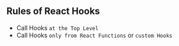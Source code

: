## Rules of React Hooks

- Call Hooks `at the Top Level`
- Call Hooks `only from React Functions` or `custom Hooks`
